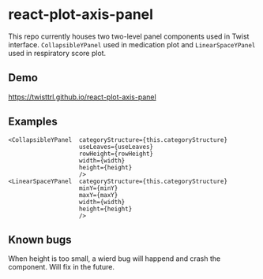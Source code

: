 # react-plot-axis-panel
This repo currently houses two two-level panel components used in Twist interface. `CollapsibleYPanel` used in medication plot and `LinearSpaceYPanel` used in respiratory score plot.

## Demo
https://twisttrl.github.io/react-plot-axis-panel

## Examples
```
<CollapsibleYPanel  categoryStructure={this.categoryStructure}
                    useLeaves={useLeaves}
                    rowHeight={rowHeight}
                    width={width}
                    height={height}
                    />
<LinearSpaceYPanel  categoryStructure={this.categoryStructure}
                    minY={minY}
                    maxY={maxY}
                    width={width}
                    height={height}
                    />
```

## Known bugs
When height is too small, a wierd bug will happend and crash the component. Will fix in the future.
